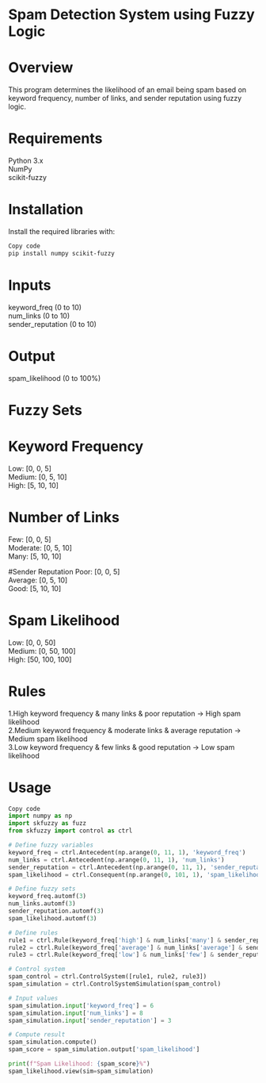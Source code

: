 
# Spam Detection System using Fuzzy Logic
# Overview
This program determines the likelihood of an email being spam based on keyword frequency, number of links, and sender reputation using fuzzy logic.

# Requirements
Python 3.x <br>
NumPy<br>
scikit-fuzzy<br>

# Installation
Install the required libraries with:

```bash 
Copy code
pip install numpy scikit-fuzzy
```
# Inputs
keyword_freq (0 to 10)<br>
num_links (0 to 10)<br>
sender_reputation (0 to 10)<br>
# Output
spam_likelihood (0 to 100%)<br>

# Fuzzy Sets

# Keyword Frequency
Low: [0, 0, 5]<br>
Medium: [0, 5, 10]<br>
High: [5, 10, 10]<br>

# Number of Links
Few: [0, 0, 5]<br>
Moderate: [0, 5, 10]<br>
Many: [5, 10, 10]<br>

#Sender Reputation
Poor: [0, 0, 5]<br>
Average: [0, 5, 10]<br>
Good: [5, 10, 10]<br>

# Spam Likelihood
Low: [0, 0, 50]<br>
Medium: [0, 50, 100]<br>
High: [50, 100, 100]<br>

# Rules
1.High keyword frequency & many links & poor reputation → High spam likelihood<br>
2.Medium keyword frequency & moderate links & average reputation → Medium spam likelihood<br>
3.Low keyword frequency & few links & good reputation → Low spam likelihood<br>

# Usage
```python
Copy code
import numpy as np
import skfuzzy as fuzz
from skfuzzy import control as ctrl

# Define fuzzy variables
keyword_freq = ctrl.Antecedent(np.arange(0, 11, 1), 'keyword_freq')
num_links = ctrl.Antecedent(np.arange(0, 11, 1), 'num_links')
sender_reputation = ctrl.Antecedent(np.arange(0, 11, 1), 'sender_reputation')
spam_likelihood = ctrl.Consequent(np.arange(0, 101, 1), 'spam_likelihood')

# Define fuzzy sets
keyword_freq.automf(3)
num_links.automf(3)
sender_reputation.automf(3)
spam_likelihood.automf(3)

# Define rules
rule1 = ctrl.Rule(keyword_freq['high'] & num_links['many'] & sender_reputation['poor'], spam_likelihood['high'])
rule2 = ctrl.Rule(keyword_freq['average'] & num_links['average'] & sender_reputation['average'], spam_likelihood['medium'])
rule3 = ctrl.Rule(keyword_freq['low'] & num_links['few'] & sender_reputation['good'], spam_likelihood['low'])

# Control system
spam_control = ctrl.ControlSystem([rule1, rule2, rule3])
spam_simulation = ctrl.ControlSystemSimulation(spam_control)

# Input values
spam_simulation.input['keyword_freq'] = 6
spam_simulation.input['num_links'] = 8
spam_simulation.input['sender_reputation'] = 3

# Compute result
spam_simulation.compute()
spam_score = spam_simulation.output['spam_likelihood']

print(f"Spam Likelihood: {spam_score}%")
spam_likelihood.view(sim=spam_simulation)
```
